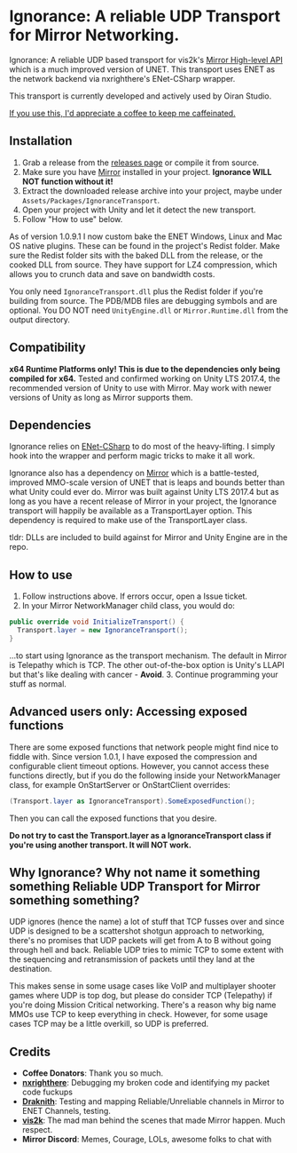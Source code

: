 # Ignorance: A reliable UDP Transport for Mirror Networking.
Ignorance: A reliable UDP based transport for vis2k's [Mirror High-level API](https://github.com/vis2k/Mirror) which is a much improved version of UNET. 
This transport uses ENET as the network backend via nxrighthere's ENet-CSharp wrapper.

This transport is currently developed and actively used by Oiran Studio.

[If you use this, I'd appreciate a coffee to keep me caffeinated.](https://ko-fi.com/coburn)

## Installation
1. Grab a release from the [releases page](https://github.com/SoftwareGuy/Ignorance/releases) or compile it from source.
2. Make sure you have [Mirror](https://github.com/vis2k/Mirror) installed in your project. **Ignorance WILL NOT function without it!**
3. Extract the downloaded release archive into your project, maybe under `Assets/Packages/IgnoranceTransport`.
4. Open your project with Unity and let it detect the new transport.
5. Follow "How to use" below.

As of version 1.0.9.1 I now custom bake the ENET Windows, Linux and Mac OS native plugins. These can be found in the project's Redist folder. Make sure the Redist folder sits with the baked DLL from the release, or the cooked DLL from source. They have support for LZ4 compression, which allows you to crunch data and save on bandwidth costs.

You only need `IgnoranceTransport.dll` plus the Redist folder if you're building from source. The PDB/MDB files are debugging symbols and are optional. You DO NOT need `UnityEngine.dll` or `Mirror.Runtime.dll` from the output directory.

## Compatibility
**x64 Runtime Platforms only! This is due to the dependencies only being compiled for x64.**
Tested and confirmed working on Unity LTS 2017.4, the recommended version of Unity to use with Mirror.
May work with newer versions of Unity as long as Mirror supports them.

## Dependencies
Ignorance relies on [ENet-CSharp](https://github.com/nxrighthere/ENet-CSharp) to do most of the heavy-lifting. I simply hook into the wrapper and perform magic tricks to make it all work.

Ignorance also has a dependency on [Mirror](https://github.com/vis2k/Mirror) which is a battle-tested, improved MMO-scale version of UNET that is leaps and bounds better than what Unity could ever do. Mirror was built against Unity LTS 2017.4 but as long as you have a recent release of Mirror in your project, the Ignorance transport will happily be available as a TransportLayer option. This dependency is required to make use of the TransportLayer class.

tldr: DLLs are included to build against for Mirror and Unity Engine are in the repo.
## How to use
1. Follow instructions above. If errors occur, open a Issue ticket.
2. In your Mirror NetworkManager child class, you would do:
```csharp
public override void InitializeTransport() {
  Transport.layer = new IgnoranceTransport();
}
```
...to start using Ignorance as the transport mechanism. The default in Mirror is Telepathy which is TCP. The other out-of-the-box option is Unity's LLAPI but that's like dealing with cancer - **Avoid**.
3. Continue programming your stuff as normal.

## Advanced users only: Accessing exposed functions
There are some exposed functions that network people might find nice to fiddle with. Since version 1.0.1, I have exposed the compression and configurable client timeout options. However, you cannot access these functions directly, but if you do the following inside your NetworkManager class, for example OnStartServer or OnStartClient overrides:

```csharp
(Transport.layer as IgnoranceTransport).SomeExposedFunction();
```
Then you can call the exposed functions that you desire.

**Do not try to cast the Transport.layer as a IgnoranceTransport class if you're using another transport. It will NOT work.**

## Why Ignorance? Why not name it something something Reliable UDP Transport for Mirror something something?
UDP ignores (hence the name) a lot of stuff that TCP fusses over and since UDP is designed to be a scattershot shotgun approach to networking, there's no promises that UDP packets will get from A to B without going through hell and back. Reliable UDP tries to mimic TCP to some extent with the sequencing and retransmission of packets until they land at the destination.

This makes sense in some usage cases like VoIP and multiplayer shooter games where UDP is top dog, but please do consider TCP (Telepathy) if you're doing Mission Critical networking. There's a reason why big name MMOs use TCP to keep everything in check. However, for some usage cases TCP may be a little overkill, so UDP is preferred.

## Credits
- **Coffee Donators**: Thank you so much.
- **[nxrighthere](https://github.com/nxrighthere)**: Debugging my broken code and identifying my packet code fuckups
- **[Draknith](https://github.com/FizzCube)**: Testing and mapping Reliable/Unreliable channels in Mirror to ENET Channels, testing.
- **[vis2k](https://github.com/vis2k)**: The mad man behind the scenes that made Mirror happen. Much respect.
- **Mirror Discord**: Memes, Courage, LOLs, awesome folks to chat with
